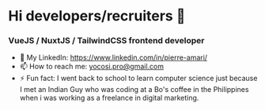 # Hi developers/recruiters 👋

### VueJS / NuxtJS / TailwindCSS frontend developer

- 🚀 My LinkedIn: https://www.linkedin.com/in/pierre-amari/
- 📫 How to reach me: yocosi.pro@gmail.com
- ⚡ Fun fact: I went back to school to learn computer science just because I met an Indian Guy who was coding at a Bo's coffee in the Philippines when i was working as a freelance in digital marketing.

